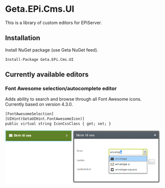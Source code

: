 # Geta.EPi.Cms.UI
This is a library of custom editors for EPiServer.

## Installation

Install NuGet package (use Geta NuGet feed).

    Install-Package Geta.EPi.Cms.UI

## Currently available editors

### Font Awesome selection/autocomplete editor

Adds ability to search and browse through all Font Awesome icons. Currently based on version 4.3.0.

    [FontAwesomeSelection]
    [UIHint(GetaUIHint.FontAwesomeIcon)]
    public virtual string IconCssClass { get; set; }

![ScreenShot](/docs/fontawesome-autocomplete.jpg)
